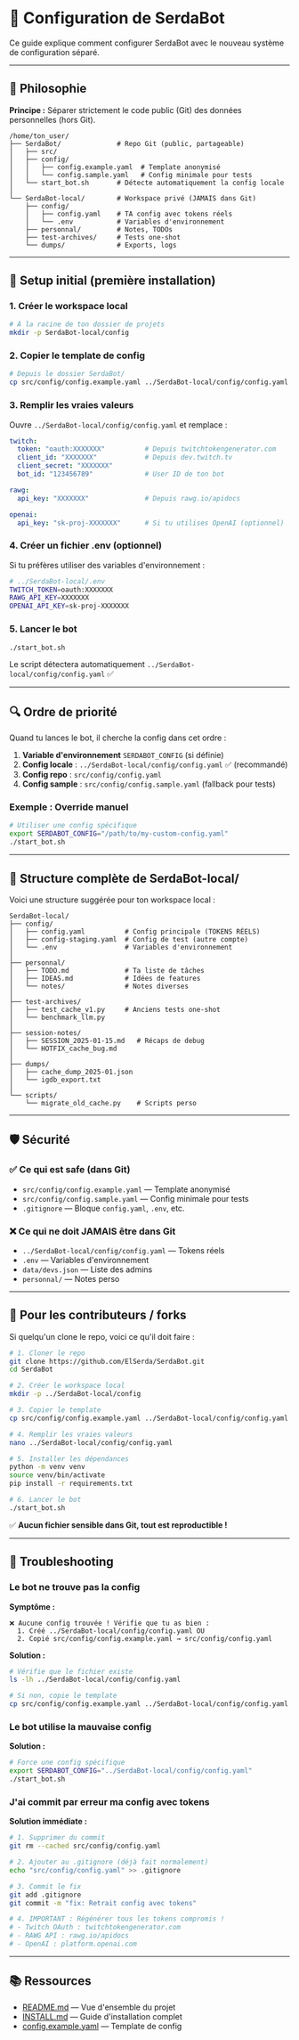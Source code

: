 # 🔧 Configuration de SerdaBot

Ce guide explique comment configurer SerdaBot avec le nouveau système de configuration séparé.

---

## 🎯 Philosophie

**Principe :** Séparer strictement le code public (Git) des données personnelles (hors Git).

```
/home/ton_user/
├── SerdaBot/              # Repo Git (public, partageable)
│   ├── src/
│   ├── config/
│   │   ├── config.example.yaml  # Template anonymisé
│   │   └── config.sample.yaml   # Config minimale pour tests
│   └── start_bot.sh       # Détecte automatiquement la config locale
│
└── SerdaBot-local/        # Workspace privé (JAMAIS dans Git)
    ├── config/
    │   ├── config.yaml    # TA config avec tokens réels
    │   └── .env           # Variables d'environnement
    ├── personnal/         # Notes, TODOs
    ├── test-archives/     # Tests one-shot
    └── dumps/             # Exports, logs
```

---

## 🚀 Setup initial (première installation)

### 1. Créer le workspace local

```bash
# À la racine de ton dossier de projets
mkdir -p SerdaBot-local/config
```

### 2. Copier le template de config

```bash
# Depuis le dossier SerdaBot/
cp src/config/config.example.yaml ../SerdaBot-local/config/config.yaml
```

### 3. Remplir les vraies valeurs

Ouvre `../SerdaBot-local/config/config.yaml` et remplace :

```yaml
twitch:
  token: "oauth:XXXXXXX"          # Depuis twitchtokengenerator.com
  client_id: "XXXXXXX"            # Depuis dev.twitch.tv
  client_secret: "XXXXXXX"
  bot_id: "123456789"             # User ID de ton bot

rawg:
  api_key: "XXXXXXX"              # Depuis rawg.io/apidocs

openai:
  api_key: "sk-proj-XXXXXXX"      # Si tu utilises OpenAI (optionnel)
```

### 4. Créer un fichier .env (optionnel)

Si tu préfères utiliser des variables d'environnement :

```bash
# ../SerdaBot-local/.env
TWITCH_TOKEN=oauth:XXXXXXX
RAWG_API_KEY=XXXXXXX
OPENAI_API_KEY=sk-proj-XXXXXXX
```

### 5. Lancer le bot

```bash
./start_bot.sh
```

Le script détectera automatiquement `../SerdaBot-local/config/config.yaml` ✅

---

## 🔍 Ordre de priorité

Quand tu lances le bot, il cherche la config dans cet ordre :

1. **Variable d'environnement** `SERDABOT_CONFIG` (si définie)
2. **Config locale** : `../SerdaBot-local/config/config.yaml` ✅ (recommandé)
3. **Config repo** : `src/config/config.yaml`
4. **Config sample** : `src/config/config.sample.yaml` (fallback pour tests)

### Exemple : Override manuel

```bash
# Utiliser une config spécifique
export SERDABOT_CONFIG="/path/to/my-custom-config.yaml"
./start_bot.sh
```

---

## 📁 Structure complète de SerdaBot-local/

Voici une structure suggérée pour ton workspace local :

```
SerdaBot-local/
├── config/
│   ├── config.yaml          # Config principale (TOKENS RÉELS)
│   ├── config-staging.yaml  # Config de test (autre compte)
│   └── .env                 # Variables d'environnement
│
├── personnal/
│   ├── TODO.md              # Ta liste de tâches
│   ├── IDEAS.md             # Idées de features
│   └── notes/               # Notes diverses
│
├── test-archives/
│   ├── test_cache_v1.py     # Anciens tests one-shot
│   └── benchmark_llm.py
│
├── session-notes/
│   ├── SESSION_2025-01-15.md   # Récaps de debug
│   └── HOTFIX_cache_bug.md
│
├── dumps/
│   ├── cache_dump_2025-01.json
│   └── igdb_export.txt
│
└── scripts/
    └── migrate_old_cache.py    # Scripts perso
```

---

## 🛡️ Sécurité

### ✅ Ce qui est safe (dans Git)

- `src/config/config.example.yaml` — Template anonymisé
- `src/config/config.sample.yaml` — Config minimale pour tests
- `.gitignore` — Bloque `config.yaml`, `.env`, etc.

### ❌ Ce qui ne doit JAMAIS être dans Git

- `../SerdaBot-local/config/config.yaml` — Tokens réels
- `.env` — Variables d'environnement
- `data/devs.json` — Liste des admins
- `personnal/` — Notes perso

---

## 🧪 Pour les contributeurs / forks

Si quelqu'un clone le repo, voici ce qu'il doit faire :

```bash
# 1. Cloner le repo
git clone https://github.com/ElSerda/SerdaBot.git
cd SerdaBot

# 2. Créer le workspace local
mkdir -p ../SerdaBot-local/config

# 3. Copier le template
cp src/config/config.example.yaml ../SerdaBot-local/config/config.yaml

# 4. Remplir les vraies valeurs
nano ../SerdaBot-local/config/config.yaml

# 5. Installer les dépendances
python -m venv venv
source venv/bin/activate
pip install -r requirements.txt

# 6. Lancer le bot
./start_bot.sh
```

✅ **Aucun fichier sensible dans Git, tout est reproductible !**

---

## 🔧 Troubleshooting

### Le bot ne trouve pas la config

**Symptôme :**
```
❌ Aucune config trouvée ! Vérifie que tu as bien :
  1. Créé ../SerdaBot-local/config/config.yaml OU
  2. Copié src/config/config.example.yaml → src/config/config.yaml
```

**Solution :**
```bash
# Vérifie que le fichier existe
ls -lh ../SerdaBot-local/config/config.yaml

# Si non, copie le template
cp src/config/config.example.yaml ../SerdaBot-local/config/config.yaml
```

### Le bot utilise la mauvaise config

**Solution :**
```bash
# Force une config spécifique
export SERDABOT_CONFIG="../SerdaBot-local/config/config.yaml"
./start_bot.sh
```

### J'ai commit par erreur ma config avec tokens

**Solution immédiate :**
```bash
# 1. Supprimer du commit
git rm --cached src/config/config.yaml

# 2. Ajouter au .gitignore (déjà fait normalement)
echo "src/config/config.yaml" >> .gitignore

# 3. Commit le fix
git add .gitignore
git commit -m "fix: Retrait config avec tokens"

# 4. IMPORTANT : Régénérer tous les tokens compromis !
# - Twitch OAuth : twitchtokengenerator.com
# - RAWG API : rawg.io/apidocs
# - OpenAI : platform.openai.com
```

---

## 📚 Ressources

- [README.md](../README.md) — Vue d'ensemble du projet
- [INSTALL.md](../INSTALL.md) — Guide d'installation complet
- [config.example.yaml](../src/config/config.example.yaml) — Template de config

